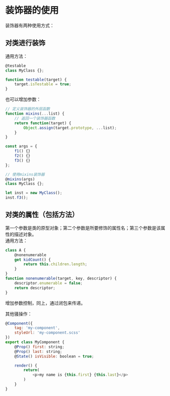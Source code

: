 # 装饰器的使用
装饰器有两种使用方式：
## 对类进行装饰  
通用方法：
```js
@testable
class MyClass {};

function testable(target) {
    target.isTestable = true;
}
```
也可以增加参数：
```js
// 定义装饰器的外层函数
function mixins(...list) {
    // 返回一个装饰器函数
    return function(target) {
        Object.assign(target.prototype, ...list);
    }
}

const args = {
    f1() {}
    f2() {}
    f3() {}
};

// 使用mixins装饰器
@mixins(args)
class MyClass {};

let inst = new MyClass();
inst.f3();
```

## 对类的属性（包括方法）  
第一个参数是类的原型对象；第二个参数是所要修饰的属性名；第三个参数是该属性的描述对象。  
通用方法：
```js
class A {
    @nonenumerable
    get kidCount() {
        return this.children.length;
    }
}
function nonenumerable(target, key, descriptor) {
    descriptor.enumerable = false;
    return descriptor;
}
```

增加参数控制，同上，通过闭包来传递。  

其他骚操作：
```js
@Component({
    tag: 'my-component',
    styleUrl: 'my-component.scss'
})
export class MyComponent {
    @Prop() first: string;
    @Prop() last: string;
    @State() isVisible: boolean = true;

    render() {
        return(
            <p>my name is {this.first} {this.last}</p>
        )
    }
}
```
